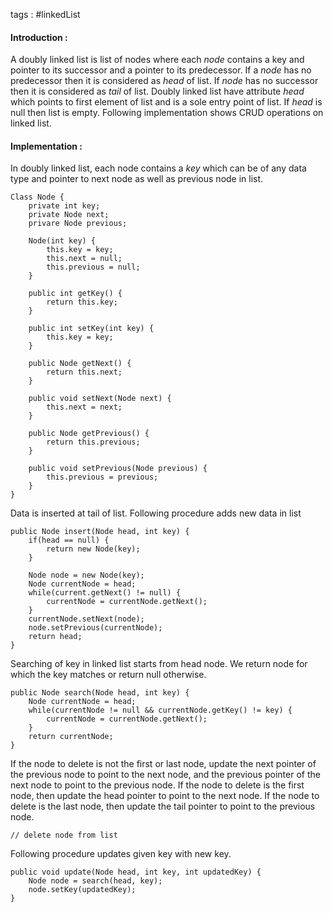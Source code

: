 tags : #linkedList 

#### Introduction : 

A doubly linked list is list of nodes where each *node* contains a key and pointer to its successor and a pointer to its predecessor. If a *node* has no predecessor then it is considered as *head* of list. If *node* has no successor then it is considered as *tail* of list. Doubly linked list have attribute *head* which points to first element of list and is a sole entry point of list. If *head* is null then list is empty. Following implementation shows CRUD operations on linked list.

#### Implementation : 

In doubly linked list, each node contains a *key* which can be of any data type and pointer to next node as well as previous node in list.

```
Class Node {
	private int key;
	private Node next;
	privare Node previous;
	
	Node(int key) {
		this.key = key;
		this.next = null;
		this.previous = null;
	}
	
	public int getKey() {
		return this.key;
	}
	
	public int setKey(int key) {
		this.key = key;
	}
	
	public Node getNext() {
		return this.next;
	}
	
	public void setNext(Node next) {
		this.next = next;
	}
	
	public Node getPrevious() {
		return this.previous;
	}
	
	public void setPrevious(Node previous) {
		this.previous = previous;
	}
}
```

Data is inserted at tail of list. Following procedure adds new data in list

```
public Node insert(Node head, int key) {
	if(head == null) {
		return new Node(key);
	}
	
	Node node = new Node(key);
	Node currentNode = head;
	while(current.getNext() != null) {
		currentNode = currentNode.getNext();
	}
	currentNode.setNext(node);
	node.setPrevious(currentNode);
	return head;
}
```

Searching of key in linked list starts from head node. We return node for which the key matches or return null otherwise.

```
public Node search(Node head, int key) {
	Node currentNode = head;
	while(currentNode != null && currentNode.getKey() != key) {
		currentNode = currentNode.getNext();
	}
	return currentNode;
}
```

If the node to delete is not the first or last node, update the next pointer of the previous node to point to the next node, and the previous pointer of the next node to point to the previous node. If the node to delete is the first node, then update the head pointer to point to the next node. If the node to delete is the last node, then update the tail pointer to point to the previous node.

```
// delete node from list
```

Following procedure updates given key with new key.

```
public void update(Node head, int key, int updatedKey) {
	Node node = search(head, key);
	node.setKey(updatedKey);
}
```


